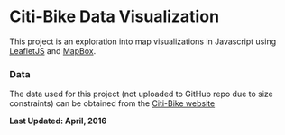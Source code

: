 # Citi-Bike Data Visualization

This project is an exploration into map visualizations in Javascript using [LeafletJS](http://leafletjs.com/) and [MapBox](https://www.mapbox.com/).  

### Data  

The data used for this project (not uploaded to GitHub repo due to size constraints) can be obtained from the [Citi-Bike website](https://www.citibikenyc.com/system-data)


**Last Updated: April, 2016**
